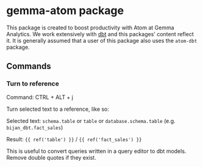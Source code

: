 # gemma-atom package

This package is created to boost productivity with Atom at Gemma Analytics. We work extensively with [dbt](https://www.getdbt.com/) and this packages' content reflect it. It is generally assumed that a user of this package also uses the `atom-dbt` package.

## Commands ##

### Turn to reference ###

Command: CTRL + ALT + j

Turn selected text to a reference, like so:

Selected text: `schema.table` or `table` or `database.schema.table` (e.g. `bijan_dbt.fact_sales`)

Result: `{{ ref('table') }}` / `{{ ref('fact_sales') }}`

This is useful to convert queries written in a query editor to dbt models. Remove double quotes if they exist.
